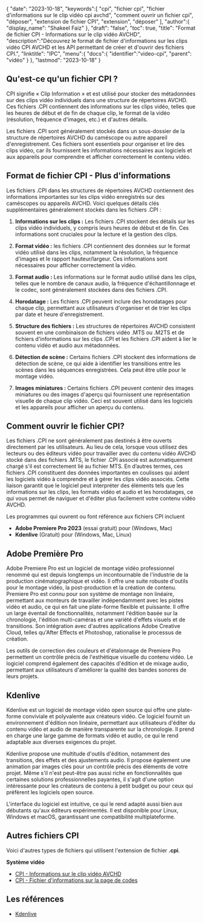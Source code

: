 {
"date": "2023-10-18",
   "keywords":[
"cpi",
"fichier cpi",
"fichier d'informations sur le clip vidéo cpi avchd",
"comment ouvrir un fichier cpi",
"déposer",
"extension de fichier CPI",
"extension",
"déposer"
],
   "author":{
"display_name": "Shakeel Faiz"
},
"draft": "false",
"toc": true,
"title": "Format de fichier CPI - Informations sur le clip vidéo AVCHD",
   "description":"Découvrez le format de fichier d'informations sur les clips vidéo CPI AVCHD et les API permettant de créer et d'ouvrir des fichiers CPI.",
"linktitle": "IPC",
   "menu":{
      "docs":{
         "identifier":"video-cpi",
"parent": "vidéo"
}
},
"lastmod": "2023-10-18"
}

## Qu'est-ce qu'un fichier CPI ?

CPI signifie « Clip Information » et est utilisé pour stocker des métadonnées sur des clips vidéo individuels dans une structure de répertoires AVCHD. Ces fichiers .CPI contiennent des informations sur les clips vidéo, telles que les heures de début et de fin de chaque clip, le format de la vidéo (résolution, fréquence d'images, etc.) et d'autres détails.

Les fichiers .CPI sont généralement stockés dans un sous-dossier de la structure de répertoires AVCHD du caméscope ou autre appareil d'enregistrement. Ces fichiers sont essentiels pour organiser et lire des clips vidéo, car ils fournissent les informations nécessaires aux logiciels et aux appareils pour comprendre et afficher correctement le contenu vidéo.

## Format de fichier CPI - Plus d'informations

Les fichiers .CPI dans les structures de répertoires AVCHD contiennent des informations importantes sur les clips vidéo enregistrés sur des caméscopes ou appareils AVCHD. Voici quelques détails clés supplémentaires généralement stockés dans les fichiers .CPI :

1. **Informations sur les clips :** Les fichiers .CPI stockent des détails sur les clips vidéo individuels, y compris leurs heures de début et de fin. Ces informations sont cruciales pour la lecture et la gestion des clips.
    







2. **Format vidéo :** les fichiers .CPI contiennent des données sur le format vidéo utilisé dans les clips, notamment la résolution, la fréquence d'images et le rapport hauteur/largeur. Ces informations sont nécessaires pour afficher correctement la vidéo.
    







3. **Format audio :** Les informations sur le format audio utilisé dans les clips, telles que le nombre de canaux audio, la fréquence d'échantillonnage et le codec, sont généralement stockées dans des fichiers .CPI.
    







4. **Horodatage :** Les fichiers .CPI peuvent inclure des horodatages pour chaque clip, permettant aux utilisateurs d'organiser et de trier les clips par date et heure d'enregistrement.
    







5. **Structure des fichiers :** Les structures de répertoires AVCHD consistent souvent en une combinaison de fichiers vidéo .MTS ou .M2TS et de fichiers d'informations sur les clips .CPI et les fichiers .CPI aident à lier le contenu vidéo et audio aux métadonnées.
    







6. **Détection de scène :** Certains fichiers .CPI stockent des informations de détection de scène, ce qui aide à identifier les transitions entre les scènes dans les séquences enregistrées. Cela peut être utile pour le montage vidéo.
    







7. **Images miniatures :** Certains fichiers .CPI peuvent contenir des images miniatures ou des images d'aperçu qui fournissent une représentation visuelle de chaque clip vidéo. Ceci est souvent utilisé dans les logiciels et les appareils pour afficher un aperçu du contenu.
    







## Comment ouvrir le fichier CPI?

Les fichiers .CPI ne sont généralement pas destinés à être ouverts directement par les utilisateurs. Au lieu de cela, lorsque vous utilisez des lecteurs ou des éditeurs vidéo pour travailler avec du contenu vidéo AVCHD stocké dans des fichiers .MTS, le fichier .CPI associé est automatiquement chargé s'il est correctement lié au fichier MTS. En d’autres termes, ces fichiers .CPI constituent des données importantes en coulisses qui aident les logiciels vidéo à comprendre et à gérer les clips vidéo associés. Cette liaison garantit que le logiciel peut interpréter des éléments tels que les informations sur les clips, les formats vidéo et audio et les horodatages, ce qui vous permet de naviguer et d'éditer plus facilement votre contenu vidéo AVCHD.

Les programmes qui ouvrent ou font référence aux fichiers CPI incluent

- **Adobe Premiere Pro 2023** (essai gratuit) pour (Windows, Mac)
- **Kdenlive** (Gratuit) pour (Windows, Mac, Linux)

## Adobe Première Pro

Adobe Premiere Pro est un logiciel de montage vidéo professionnel renommé qui est depuis longtemps un incontournable de l'industrie de la production cinématographique et vidéo. Il offre une suite robuste d'outils pour le montage vidéo, la post-production et la création de contenu. Premiere Pro est connu pour son système de montage non linéaire, permettant aux monteurs de travailler indépendamment avec les pistes vidéo et audio, ce qui en fait une plate-forme flexible et puissante. Il offre un large éventail de fonctionnalités, notamment l'édition basée sur la chronologie, l'édition multi-caméras et une variété d'effets visuels et de transitions. Son intégration avec d'autres applications Adobe Creative Cloud, telles qu'After Effects et Photoshop, rationalise le processus de création.

Les outils de correction des couleurs et d'étalonnage de Premiere Pro permettent un contrôle précis de l'esthétique visuelle du contenu vidéo. Le logiciel comprend également des capacités d'édition et de mixage audio, permettant aux utilisateurs d'améliorer la qualité des bandes sonores de leurs projets.

## Kdenlive

Kdenlive est un logiciel de montage vidéo open source qui offre une plate-forme conviviale et polyvalente aux créateurs vidéo. Ce logiciel fournit un environnement d'édition non linéaire, permettant aux utilisateurs d'éditer du contenu vidéo et audio de manière transparente sur la chronologie. Il prend en charge une large gamme de formats vidéo et audio, ce qui le rend adaptable aux diverses exigences du projet.

Kdenlive propose une multitude d'outils d'édition, notamment des transitions, des effets et des ajustements audio. Il propose également une animation par images clés pour un contrôle précis des éléments de votre projet. Même s'il n'est peut-être pas aussi riche en fonctionnalités que certaines solutions professionnelles payantes, il s'agit d'une option intéressante pour les créateurs de contenu à petit budget ou pour ceux qui préfèrent les logiciels open source.

L'interface du logiciel est intuitive, ce qui le rend adapté aussi bien aux débutants qu'aux éditeurs expérimentés. Il est disponible pour Linux, Windows et macOS, garantissant une compatibilité multiplateforme.

## Autres fichiers CPI

Voici d'autres types de fichiers qui utilisent l'extension de fichier **.cpi**.

**Système vidéo**
- [CPI - Informations sur le clip vidéo AVCHD](/fr/video/cpi/)
- [CPI - Fichier d'informations sur la page de codes](/fr/system/cpi/)

## Les références
* [Kdenlive](https://en.wikipedia.org/wiki/Kdenlive)

